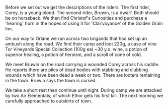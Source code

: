 Before we set out we get the descriptions of the riders. The first rider, Corey, is a young blond. The second rider, Bruwin, is a dwarf. Both should be on horseback. We then find Christof's Curiosities and purchase a 'hearing' horn in the hopes of using it for 'Clairvoyance' of the Golden Grain Inn.

On our way to Orlane we run across two brigands that had set up an ambush along the road. We find their camp and loot 220g, a case of nine Tor Vineyards Special Collection (100g ea) ~30 y.o. wine, a potion of superior healing, a potion of heroism, and a scroll of cone of cold.

We meet Bruwin on the road carrying a wounded Corey across his saddle. He reports there are piles of dead bodies with stabbing and clubbing wounds which have been dead a week or two. There are looters remaining in the town. Bruwin says the town is cursed.

We take a short rest then continue until night. During camp we are attacked by two Air Elementals; of which Ethor gets his first kill. The next morning we carefully approached to outskirts of town.
